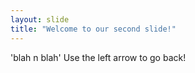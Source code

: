 ```yaml
---
layout: slide
title: "Welcome to our second slide!"
---
```

'blah n blah'
Use the left arrow to go back!
